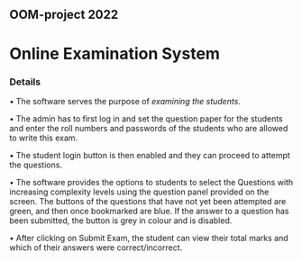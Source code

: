 
## OOM-project 2022
# **Online Examination System** 

### **Details** 

• The software serves the purpose of _examining the students_.

• The admin has to first log in and set the question paper for the students and enter the roll numbers and passwords of the students who are allowed to write this exam.

• The student login button is then enabled and they can proceed to attempt the questions.

• The software provides the options to students to select the Questions with increasing complexity levels using the question panel provided on the screen. The buttons of the questions that have not yet been attempted are green, and then once bookmarked are blue. If the answer to a question has been submitted, the button is grey in colour and is disabled.

• After clicking on Submit Exam, the student can view their total marks and which of their answers were correct/incorrect.




